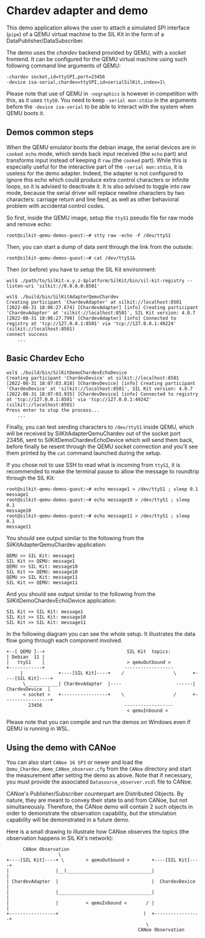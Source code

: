 # Chardev adapter and demo

This demo application allows the user to attach a simulated SPI interface (``pipe``) of a QEMU virtual machine to the
SIL Kit in the form of a DataPublisher/DataSubscriber.

The demo uses the *chardev* backend provided by QEMU, with a *socket* frontend.
It can be configured for the QEMU virtual machine using such following command line arguments of QEMU:

```
-chardev socket,id=ttySPI,port=23456
-device isa-serial,chardev=ttySPI,id=serialSilKit,index=1\
```

Please note that use of QEMU in ``-nographics`` is however in competition with this, as it uses ``ttyS0``. You need to
keep ``-serial mon:stdio`` in the arguments before the ``-device isa-serial`` to be able to interact with the system
when QEMU boots it.

## Demos common steps

When the QEMU emulator boots the debian image, the serial devices are in ``cooked echo`` mode, which sends back input
received (the ``echo`` part) and transforms input instead of keeping it ``raw`` (the ``cooked`` part). While this is
especially useful for the interactive part of the ``-serial mon:stdio``, it is useless for the demo adapter. Indeed,
the adapter is not configured to ignore this echo which could produce extra control characters or infinite loops, so
it is advised to deactivate it. It is also advised to toggle into raw mode, because the serial driver will replace
newline characters by two characters: carriage return and line feed, as well as other behavioral problem with
accidental control codes.

So first, inside the QEMU image, setup the ``ttyS1`` pseudo file for raw mode and remove echo:
```
root@silkit-qemu-demos-guest:~# stty raw -echo -F /dev/ttyS1
```

Then, you can start a dump of data sent through the link from the outside:
```
root@silkit-qemu-demos-guest:~# cat /dev/ttyS1&
```

Then (or before) you have to setup the SIL Kit environment:
```
wsl$ ./path/to/SilKit-x.y.z-$platform/SilKit/bin/sil-kit-registry --listen-uri 'silkit://0.0.0.0:8501'
    
wsl$ ./build/bin/SilKitAdapterQemuChardev
Creating participant 'ChardevAdapter' at silkit://localhost:8501
[2022-08-31 18:06:27.674] [ChardevAdapter] [info] Creating participant 'ChardevAdapter' at 'silkit://localhost:8501', SIL Kit version: 4.0.7
[2022-08-31 18:06:27.790] [ChardevAdapter] [info] Connected to registry at 'tcp://127.0.0.1:8501' via 'tcp://127.0.0.1:49224' (silkit://localhost:8501)
connect success
    ...
```
## Basic Chardev Echo

``` 
wsl$ ./build/bin/SilKitDemoChardevEchoDevice
Creating participant 'ChardevDevice' at silkit://localhost:8501
[2022-08-31 18:07:03.818] [ChardevDevice] [info] Creating participant 'ChardevDevice' at 'silkit://localhost:8501', SIL Kit version: 4.0.7
[2022-08-31 18:07:03.935] [ChardevDevice] [info] Connected to registry at 'tcp://127.0.0.1:8501' via 'tcp://127.0.0.1:49242' (silkit://localhost:8501)
Press enter to stop the process...
    ...
```

Finally, you can test sending characters to ``/dev/ttyS1`` inside QEMU, which will be received by SilKitAdapterQemuChardev
out of the socket port 23456, sent to SilKitDemoChardevEchoDevice which will send them back, before finally be resent
through the QEMU socket connection and you'll see them printed by the ``cat`` command launched during the setup.

If you chose not to use SSH to read what is incoming from ``ttyS1``, it is recommended to make the terminal pause to
allow the message to roundtrip through the SIL Kit:
```
root@silkit-qemu-demos-guest:~# echo message1 > /dev/ttyS1 ; sleep 0.1
message1
root@silkit-qemu-demos-guest:~# echo message10 > /dev/ttyS1 ; sleep 0.1
message10
root@silkit-qemu-demos-guest:~# echo message11 > /dev/ttyS1 ; sleep 0.1
message11
```

You should see output similar to the following from the SilKitAdapterQemuChardev application:
```
QEMU >> SIL Kit: message1
SIL Kit >> QEMU: message1
QEMU >> SIL Kit: message10
SIL Kit >> QEMU: message10
QEMU >> SIL Kit: message11
SIL Kit >> QEMU: message11
```


And you should see output similar to the following from the SilKitDemoChardevEchoDevice application:
```
SIL Kit >> SIL Kit: message1
SIL Kit >> SIL Kit: message10
SIL Kit >> SIL Kit: message11
```

In the following diagram you can see the whole setup. It illustrates the data flow going through each component involved.

```
+--[ QEMU ]--+                              SIL Kit  topics:
| Debian  11 |                        
|   ttyS1    |                              > qemuOutbound >  
+------------+                             ------------------
     |             +----[SIL Kit]----+    /                  \      +----[SIL Kit]----+
      \____________| ChardevAdapter  |----                    ------|  ChardevDevice  |
      < socket >   +-----------------+    \                  /      +-----------------+
        23456                              ------------------
                                            < qemuInbound < 
```

Please note that you can compile and run the demos on Windows even if QEMU is running in WSL.

## Using the demo with CANoe

You can also start ``CANoe 16 SP3`` or newer and load the ``Qemu_Chardev_demo_CANoe_observer.cfg`` from the ``CANoe`` directory 
and start the measurement after setting the demo as above. Note that if necessary, you must provide the associated 
``Datasource_observer.vcdl`` file to CANoe.

CANoe's Publisher/Subscriber counterpart are Distributed Objects. By nature, they are meant to convey their state to and from
CANoe, but not simultaneously. Therefore, the CANoe demo will contain 2 such objects in order to demonstrate the
observation capability, but the stimulation capability will be demonstrated in a future demo.

Here is a small drawing to illustrate how CANoe observes the topics (the observation happens in SIL Kit's network):
```
      CANoe Observation
                   \
+----[SIL Kit]----+ \        > qemuOutbound >        +----[SIL Kit]----+
|                 |__)_______________________________|                 |
| ChardevAdapter  |                                  |  ChardevDevice  |    
|                 |__________________________________|                 |
|                 |          < qemuInbound <       / |                 |
+-----------------+                               (  +-----------------+
                                                   \
                                                CANoe Observation
```
